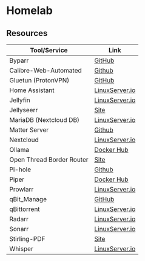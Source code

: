 # Homelab

## Resources

| Tool/Service | Link |
|---|---|
| Byparr | [GitHub](https://github.com/ThePhaseless/Byparr) |
| Calibre-Web-Automated | [Github](https://github.com/crocodilestick/Calibre-Web-Automated) |
| Gluetun (ProtonVPN) | [GitHub](https://github.com/qdm12/gluetun-wiki/blob/main/setup/providers/protonvpn.md) |
| Home Assistant | [LinuxServer.io](https://docs.linuxserver.io/images/docker-homeassistant/) |
| Jellyfin | [LinuxServer.io](https://docs.linuxserver.io/images/docker-jellyfin/) |
| Jellyseerr | [Site](https://docs.jellyseerr.dev/getting-started/docker) |
| MariaDB (Nextcloud DB) | [LinuxServer.io](https://docs.linuxserver.io/images/docker-mariadb/) |
| Matter Server | [Github](https://github.com/orgs/home-assistant-libs/packages/container/package/python-matter-server) |
| Nextcloud | [LinuxServer.io](https://docs.linuxserver.io/images/docker-nextcloud/) |
| Ollama | [Docker Hub](https://hub.docker.com/r/ollama/ollama) |
| Open Thread Border Router | [Site](https://openthread.io/guides/border-router/build-docker) |
| Pi-hole | [Github](https://github.com/pi-hole/docker-pi-hole) |
| Piper | [Docker Hub](https://hub.docker.com/r/rhasspy/wyoming-piper) |
| Prowlarr | [LinuxServer.io](https://docs.linuxserver.io/images/docker-prowlarr/) |
| qBit_Manage | [GitHub](https://github.com/StuffAnThings/qbit_manage/wiki/Docker-Installation) |
| qBittorrent | [LinuxServer.io](https://docs.linuxserver.io/images/docker-qbittorrent/) |
| Radarr | [LinuxServer.io](https://docs.linuxserver.io/images/docker-radarr/) |
| Sonarr | [LinuxServer.io](https://docs.linuxserver.io/images/docker-sonarr/) |
| Stirling-PDF | [Site](https://docs.stirlingpdf.com/Installation/Docker%20Install) |
| Whisper | [LinuxServer.io](https://docs.linuxserver.io/images/docker-faster-whisper/) |
